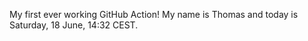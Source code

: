 My first ever working GitHub Action!
My name is Thomas and today is Saturday, 18 June, 14:32 CEST. 
